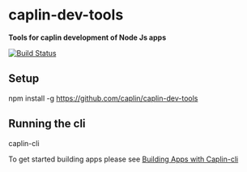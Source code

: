 # caplin-dev-tools

**Tools for caplin development of Node Js apps**

[![Build Status](https://api.travis-ci.org/caplin/caplin-dev-tools.svg)](https://api.travis-ci.org/caplin/caplin-cli)

## Setup

npm install -g https://github.com/caplin/caplin-dev-tools

## Running the cli

caplin-cli

To get started building apps please see [Building Apps with Caplin-cli](https://github.com/caplin/caplin-dev-tools/blob/master/cli/README.md)
